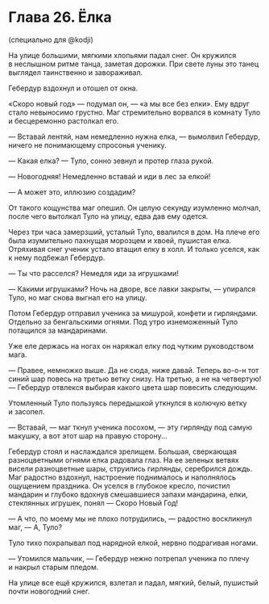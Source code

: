 # Глава 26. Ёлка

(специально для @kodji)

На улице большими, мягкими хлопьями падал снег. Он кружился в неслышном ритме танца, заметая дорожки. При свете луны это танец выглядел таинственно и завораживал.

Гебердур вздохнул и отошел от окна.

«Скоро новый год» — подумал он, — «а мы все без елки». Ему вдруг стало невыносимо грустно. Маг стремительно ворвался в комнату Туло и бесцеремонно растолкал его.

— Вставай лентяй, нам немедленно нужна елка, — вымолвил Гебердур, ничего не понимающему спросонья ученику.

— Какая елка? — Туло, сонно зевнул и протер глаза рукой.

— Новогодняя! Немедленно вставай и иди в лес за елкой!

— А может это, иллюзию создадим?

От такого кощунства маг опешил. Он целую секунду изумленно молчал, после чего вытолкал Туло на улицу, едва дав ему одется.

Через три часа замерзший, усталый Туло, ввалился в дом. На плече его была изумительно пахнущая морозцем и хвоей, пушистая елка. Отряхивая снег ученик устало втащил елку в холл. И только уселся, как к нему подбежал Гебердур.

— Ты что расселся? Немедля иди за игрушками!

— Какими игрушками? Ночь на дворе, все лавки закрыты, — упирался Туло, но маг снова выгнал его на улицу.

Потом Гебердур отправил ученика за мишурой, конфети и гирляндами. Отдельно за бенгальскими огнями. Под утро изнеможенный Туло потащился за мандаринами.

Уже еле держась на ногах он наряжал елку под чутким руководством мага.

— Правее, немножко выше. Да не сюда, ниже давай. Теперь во-о-н тот синий шар повесь на третью ветку снизу. На третью, а не на четвертую! — Гебердур отвлекся выбирая какого цвета шар повесить следующим.

Утомленный Туло пользуясь передышкой уткнулся в колючую ветку и засопел.

— Вставай, — маг ткнул ученика посохом, — эту гирлянду под самую макушку, а вот этот шар на правую сторону...

Гебердур стоял и наслаждался зрелищем. Большая, сверкающая разноцветными огнями елка радовала глаз. На ее зеленых ветвях висели разноцветные шары, струились гирлянды, серебрился дождь. Маг радостно вздохнул, настроение поднималось и наполнялось ощущением праздника. Он уселся в глубокое кресло, почистил мандарин и глубоко вдохнув смешавшиеся запахи мандарина, елки, стеклянных игрушек, понял — Скоро Новый Год!

— А что, по моему мы не плохо потрудились, — радостно воскликнул маг, — А, Туло?

Туло тихо похрапывал под нарядной елкой, нервно подрагивая ногами.

— Утомился мальчик, — Гебердур нежно потрепал ученика по плечу и накрыл старым пледом.

На улице все ещё кружился, взлетал и падал, мягкий, белый, пушистый почти новогодний снег.


